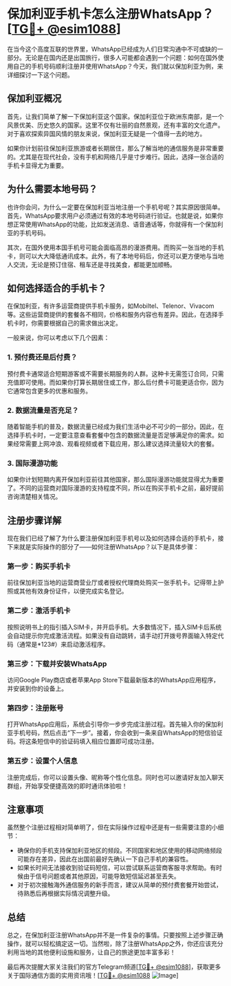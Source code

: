 # 保加利亚手机卡怎么注册WhatsApp？[[TG💪+ @esim1088](https://t.me/s/esim1088)]

在当今这个高度互联的世界里，WhatsApp已经成为人们日常沟通中不可或缺的一部分。无论是在国内还是出国旅行，很多人可能都会遇到一个问题：如何在国外使用自己的手机号码顺利注册并使用WhatsApp？今天，我们就以保加利亚为例，来详细探讨一下这个问题。

## 保加利亚概况

首先，让我们简单了解一下保加利亚这个国家。保加利亚位于欧洲东南部，是一个风景优美、历史悠久的国家。这里不仅有壮丽的自然景观，还有丰富的文化遗产。对于喜欢探索异国风情的朋友来说，保加利亚无疑是一个值得一去的地方。

如果你计划前往保加利亚旅游或者长期居住，那么了解当地的通信服务是非常重要的。尤其是在现代社会，没有手机和网络几乎是寸步难行。因此，选择一张合适的手机卡显得尤为重要。

## 为什么需要本地号码？

也许你会问，为什么一定要在保加利亚当地注册一个手机号呢？其实原因很简单。首先，WhatsApp要求用户必须通过有效的本地号码进行验证。也就是说，如果你想正常使用WhatsApp的功能，比如发送消息、语音通话等，你就得有一个保加利亚的手机号码。

其次，在国外使用本国手机号可能会面临高昂的漫游费用。而购买一张当地的手机卡，则可以大大降低通讯成本。此外，有了本地号码后，你还可以更方便地与当地人交流，无论是预订住宿、租车还是寻找美食，都能更加顺畅。

## 如何选择适合的手机卡？

在保加利亚，有许多运营商提供手机卡服务，如Mobiltel、Telenor、Vivacom等。这些运营商提供的套餐各不相同，价格和服务内容也有差异。因此，在选择手机卡时，你需要根据自己的需求做出决定。

一般来说，你可以考虑以下几个因素：

### 1. 预付费还是后付费？
预付费卡通常适合短期游客或不需要长期服务的人群。这种卡无需签订合同，只需充值即可使用。而如果你打算长期居住或工作，那么后付费卡可能更适合你，因为它通常包含更多的优惠和服务。

### 2. 数据流量是否充足？
随着智能手机的普及，数据流量已经成为我们生活中必不可少的一部分。因此，在选择手机卡时，一定要注意查看套餐中包含的数据流量是否足够满足你的需求。如果经常需要上网冲浪、观看视频或者下载应用，那么建议选择流量较大的套餐。

### 3. 国际漫游功能
如果你计划短期内离开保加利亚前往其他国家，那么国际漫游功能就显得尤为重要了。不同的运营商对国际漫游的支持程度不同，所以在购买手机卡之前，最好提前咨询清楚相关情况。

## 注册步骤详解

现在我们已经了解了为什么要注册保加利亚手机号以及如何选择合适的手机卡，接下来就是实际操作的部分了——如何注册WhatsApp？以下是具体步骤：

### 第一步：购买手机卡
前往保加利亚当地的运营商营业厅或者授权代理商处购买一张手机卡。记得带上护照或其他有效身份证件，以便完成实名登记。

### 第二步：激活手机卡
按照说明书上的指引插入SIM卡，并开启手机。大多数情况下，插入SIM卡后系统会自动提示你完成激活流程。如果没有自动跳转，请手动打开拨号界面输入特定代码（通常是*123#）来启动激活程序。

### 第三步：下载并安装WhatsApp
访问Google Play商店或者苹果App Store下载最新版本的WhatsApp应用程序，并安装到你的设备上。

### 第四步：注册账号
打开WhatsApp应用后，系统会引导你一步步完成注册过程。首先输入你的保加利亚手机号码，然后点击“下一步”。接着，你会收到一条来自WhatsApp的短信验证码。将这条短信中的验证码填入相应位置即可成功注册。

### 第五步：设置个人信息
注册完成后，你可以设置头像、昵称等个性化信息。同时也可以邀请好友加入聊天群组，开始享受便捷高效的即时通讯体验啦！

## 注意事项

虽然整个注册过程相对简单明了，但在实际操作过程中还是有一些需要注意的小细节：

- 确保你的手机支持保加利亚地区的频段。不同国家和地区使用的移动网络频段可能存在差异，因此在出国前最好先确认一下自己手机的兼容性。
- 如果长时间无法接收到验证码短信，可以尝试联系运营商客服寻求帮助。有时候由于信号问题或者其他原因，可能导致短信延迟甚至丢失。
- 对于初次接触海外通信服务的新手而言，建议从简单的预付费套餐开始尝试，待熟悉后再根据实际情况调整升级。

## 总结

总之，在保加利亚注册WhatsApp并不是一件复杂的事情。只要按照上述步骤正确操作，就可以轻松搞定这一切。当然啦，除了注册WhatsApp之外，你还应该充分利用当地的其他便利设施和服务，让自己的旅途更加丰富多彩！

最后再次提醒大家关注我们的官方Telegram频道[[TG💪+ @esim1088](https://t.me/s/esim1088)]，获取更多关于国际通信方面的实用资讯哦！[[TG💪+ @esim1088](https://t.me/s/esim1088) ![Image](https://i.postimg.cc/4NQfJmqS/Snipaste-2025-05-13-00-14-12.png)]